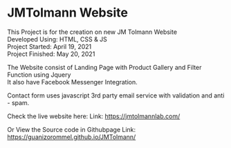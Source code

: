 # JMTolmann Website
This Project is for the creation on new JM Tolmann Website <br>
Developed Using: HTML, CSS & JS <br>
Project Started: April 19, 2021 <br>
Project Finished: May 20, 2021 <br>

The Website consist of Landing Page with Product Gallery and Filter Function using Jquery<br> 
It also have Facebook Messenger Integration.

Contact form uses javascript 3rd party email service with validation and anti - spam.

Check the live website here:
Link: https://jmtolmannlab.com/


Or View the Source code in Githubpage
Link: https://guanizorommel.github.io/JMTolmann/


